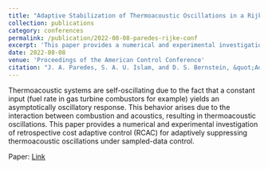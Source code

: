 ```yaml
---
title: "Adaptive Stabilization of Thermoacoustic Oscillations in a Rijke Tube"
collection: publications
category: conferences
permalink: /publication/2022-08-08-paredes-rijke-conf
excerpt: 'This paper provides a numerical and experimental investigation of retrospective cost adaptive control (RCAC) for adaptively suppressing thermoacoustic oscillations in a Rijke-tube experiment under sampled-data control.'
date: 2022-08-08
venue: 'Proceedings of the American Control Conference'
citation: "J. A. Paredes, S. A. U. Islam, and D. S. Bernstein, &quot;Adaptive Stabilization of Thermoacoustic Oscillations in a Rijke Tube,&quot; in <i>Proc. Amer. Contr. Conf. (ACC),</i> IEEE, 2022, pp. 28-33."
---
```


Thermoacoustic systems are self-oscillating due to the fact that a constant input (fuel rate in gas turbine combustors for example) yields an asymptotically oscillatory response. This behavior arises due to the interaction between combustion and acoustics, resulting in thermoacoustic oscillations. This paper provides a numerical and experimental investigation of retrospective cost adaptive control (RCAC) for adaptively suppressing thermoacoustic oscillations under sampled-data control.

Paper: <a href = "https://dsbaero.engin.umich.edu/wp-content/uploads/sites/441/2022/10/RijkeJuanACC2022.pdf"> Link </a>